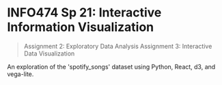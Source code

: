 # INFO474 Sp 21: Interactive Information Visualization

> Assignment 2: Exploratory Data Analysis
> Assignment 3: Interactive Data Visualization

An exploration of the 'spotify_songs' dataset using Python, React, d3, and vega-lite.

